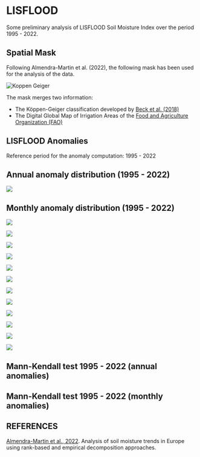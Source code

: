 # LISFLOOD 

Some preliminary analysis of LISFLOOD Soil Moisture Index over the period 1995 - 2022.

## Spatial Mask

Following Almendra-Martin et al. (2022), the following mask has been used for the analysis of the data. 

![Koppen Geiger](/img/lisflood/mappa_kg_ia_cat.png)

The mask merges two information:

- The Köppen-Geiger classification developed by [Beck et al. (2018)](https://www.gloh2o.org/koppen/)
- The Digital Global Map of Irrigation Areas of the [Food and Agriculture Organization (FAO)](https://data.apps.fao.org/catalog/iso/f79213a0-88fd-11da-a88f-000d939bc5d8)

## LISFLOOD Anomalies

Reference period for the anomaly computation: 1995 - 2022

## Annual anomaly distribution (1995 - 2022)

![](img/lisflood/boxplot_soil_moisture_annual_anomaly.png)

## Monthly anomaly distribution (1995 - 2022)

![](img/lisflood/boxplot_soil_moisture_monthly_anomaly_Jan.png)

![](img/lisflood/boxplot_soil_moisture_monthly_anomaly_Feb.png)

![](img/lisflood/boxplot_soil_moisture_monthly_anomaly_Mar.png)

![](img/lisflood/boxplot_soil_moisture_monthly_anomaly_Apr.png)

![](img/lisflood/boxplot_soil_moisture_monthly_anomaly_May.png)

![](img/lisflood/boxplot_soil_moisture_monthly_anomaly_Jun.png)

![](img/lisflood/boxplot_soil_moisture_monthly_anomaly_Jul.png)

![](img/lisflood/boxplot_soil_moisture_monthly_anomaly_Aug.png)

![](img/lisflood/boxplot_soil_moisture_monthly_anomaly_Sep.png)

![](img/lisflood/boxplot_soil_moisture_monthly_anomaly_Oct.png)

![](img/lisflood/boxplot_soil_moisture_monthly_anomaly_Nov.png)

![](img/lisflood/boxplot_soil_moisture_monthly_anomaly_Dec.png)


## Mann-Kendall test 1995 - 2022 (annual anomalies)



## Mann-Kendall test 1995 - 2022 (monthly anomalies)







## REFERENCES

[Almendra-Martin et al., 2022](https://www.sciencedirect.com/science/article/pii/S0921818122001357#f0005). Analysis of soil moisture trends in Europe using rank-based and empirical decomposition approaches.
